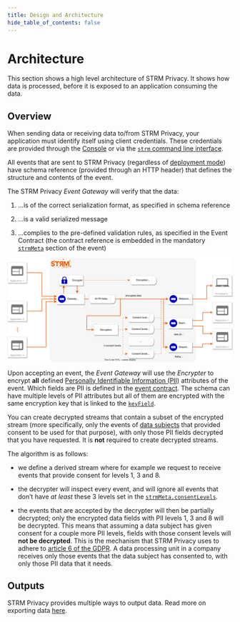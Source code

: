```yaml
---
title: Design and Architecture
hide_table_of_contents: false
---
```


# Architecture

This section shows a high level architecture of STRM Privacy. It shows
how data is processed, before it is exposed to an application consuming
the data.

## Overview

When sending data or receiving data to/from STRM Privacy, your
application must identify itself using client credentials. These
credentials are provided through the [Console](https://console.strmprivacy.io) or via the
[`strm` command line interface](https://github.com/strmprivacy/cli).

All events that are sent to STRM Privacy (regardless of [deployment mode](/02-concepts/03-deployment-modes/index.md))
have schema reference (provided through an HTTP header) that defines the structure and contents of the event.

The STRM Privacy *Event Gateway* will verify that the data:

1.  ...is of the correct serialization format, as specified in schema
    reference

2.  ...is a valid serialized message

3.  ...complies to the pre-defined validation rules, as specified in the
    Event Contract (the contract reference is embedded in the mandatory [`strmMeta`](/02-concepts/02-data-contracts/03-strm-meta.md)
    section of the event)

![High Level Architecture](images/hla.svg)

Upon accepting an event, the *Event Gateway* will use the *Encrypter* to
encrypt **all** defined [Personally Identifiable Information (PII)](./02-pii.md)
attributes of the event. Which fields are PII is defined in the [event
contract](/02-concepts/02-data-contracts/01-schemas-and-contracts.md). The
schema can have multiple levels of PII attributes but all of them are
encrypted with the same encryption key that is linked to the [`keyField`](/02-concepts/02-data-contracts/01-schemas-and-contracts.md#contracts).

You can create decrypted streams that contain a subset of the
encrypted stream (more specifically, only the events of [data subjects](/02-concepts/02-data-contracts/05-data-subjects.md)
that provided consent to be used for that purpose), with only those PII
fields decrypted that you have requested. It is **not** required to create decrypted streams.

The algorithm is as follows:

-   we define a derived stream where for example we request to receive
    events that provide consent for levels 1, 3 and 8.

-   the decrypter will inspect every event, and will ignore all events
    that don’t have *at least* these 3 levels set in the
    [`strmMeta.consentLevels`](/02-concepts/02-data-contracts/03-strm-meta.md).

-   the events that are accepted by the decrypter will then be partially
    decrypted; only the encrypted data fields with PII levels 1, 3 and 8 will be
    decrypted. This means that assuming a data subject has given consent for
    a couple more PII levels, fields with those consent levels will
    **not be decrypted**. This is the mechanism that STRM Privacy uses
    to adhere to [article 6 of the
    GDPR](https://eur-lex.europa.eu/legal-content/EN/TXT/HTML/?uri=CELEX:32016R0679&qid=1620048611044&from=EN#d1e1888-1-1).
    A data processing unit in a company receives only those events that the data subject has consented
    to, with only those PII data that it needs.

## Outputs

STRM Privacy provides multiple ways to output data. Read more on exporting data [here](/03-quickstart/01-streaming/04-exporting-data/index.md).
